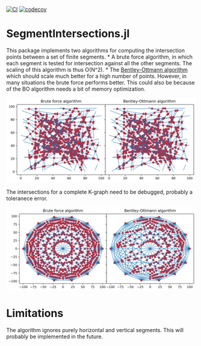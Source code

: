 [![CI](https://github.com/arnauqb/SegmentIntersections.jl/actions/workflows/blank.yml/badge.svg)](https://github.com/arnauqb/SegmentIntersections.jl/actions/workflows/blank.yml)
[![codecov](https://codecov.io/gh/arnauqb/SegmentIntersections.jl/branch/main/graph/badge.svg?token=8XT5Y1JCTY)](https://codecov.io/gh/arnauqb/SegmentIntersections.jl)

# SegmentIntersections.jl

This package implements two algorithms for computing the intersection points between a set of finite segments. 
    * A brute force algorithm, in which each segment is tested for intersection against all the other segments. The scaling of this algorithm is thus O(N^2). 
    * The [Bentley-Ottmann algorithm](https://en.wikipedia.org/wiki/Bentley%E2%80%93Ottmann_algorithm) which should scale much better for a high number of points. However, in many situations the brute force performs better. This could also be because of the BO algorithm needs a bit of memory optimization.

![image](images/random_lines.png)

The intersections for a complete K-graph need to be debugged, probably a toleranece error.

![image](images/complete_graph.png)

# Limitations

The algorithm ignores purely horizontal and vertical segments. This will probably be implemented in the future.
